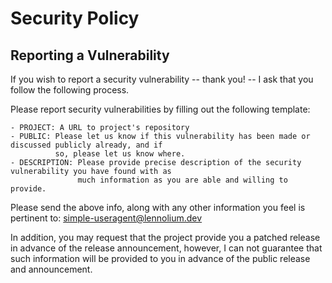 # Security Policy

## Reporting a Vulnerability

If you wish to report a security vulnerability -- thank you! -- I ask
that you follow the following process.

Please report security vulnerabilities by filling out the following template:

```
- PROJECT: A URL to project's repository
- PUBLIC: Please let us know if this vulnerability has been made or discussed publicly already, and if
          so, please let us know where. 
- DESCRIPTION: Please provide precise description of the security vulnerability you have found with as
               much information as you are able and willing to provide.
```

Please send the above info, along with any other information you feel
is pertinent to: [simple-useragent@lennolium.dev](mailto:simple-useragent@lennolium.dev?subject=%5BSECURITY%20VULN%5D&body=Hello%20Lennart%2C%0A%0A)

In addition, you may request that the project provide you a patched
release in advance of the release announcement, however, I can not
guarantee that such information will be provided to you in advance of
the public release and announcement.
